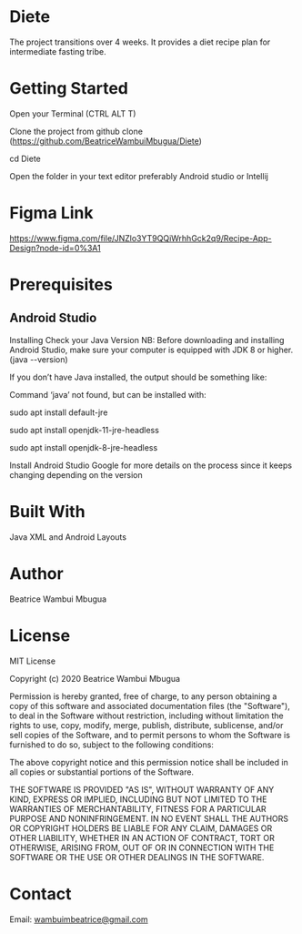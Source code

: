 # Diete
The project transitions over 4 weeks. It provides a diet recipe plan for intermediate fasting tribe. 
# Getting Started
Open your Terminal (CTRL ALT T)

Clone the project from github clone (https://github.com/BeatriceWambuiMbugua/Diete)

cd Diete

Open the folder in your text editor preferably Android studio or Intellij

# Figma Link

https://www.figma.com/file/JNZlo3YT9QQiWrhhGck2q9/Recipe-App-Design?node-id=0%3A1

# Prerequisites
## Android Studio
Installing
Check your Java Version NB: Before downloading and installing Android Studio, make sure your computer is equipped with JDK 8 or higher. (java --version)

If you don’t have Java installed, the output should be something like:

Command ‘java’ not found, but can be installed with:

sudo apt install default-jre

sudo apt install openjdk-11-jre-headless

sudo apt install openjdk-8-jre-headless

Install Android Studio Google for more details on the process since it keeps changing depending on the version
# Built With
Java
XML and Android Layouts
# Author
Beatrice Wambui Mbugua

# License
MIT License

Copyright (c) 2020 Beatrice Wambui Mbugua

Permission is hereby granted, free of charge, to any person obtaining a copy of this software and associated documentation files (the "Software"), to deal in the Software without restriction, including without limitation the rights to use, copy, modify, merge, publish, distribute, sublicense, and/or sell copies of the Software, and to permit persons to whom the Software is furnished to do so, subject to the following conditions:

The above copyright notice and this permission notice shall be included in all copies or substantial portions of the Software.

THE SOFTWARE IS PROVIDED "AS IS", WITHOUT WARRANTY OF ANY KIND, EXPRESS OR IMPLIED, INCLUDING BUT NOT LIMITED TO THE WARRANTIES OF MERCHANTABILITY, FITNESS FOR A PARTICULAR PURPOSE AND NONINFRINGEMENT. IN NO EVENT SHALL THE AUTHORS OR COPYRIGHT HOLDERS BE LIABLE FOR ANY CLAIM, DAMAGES OR OTHER LIABILITY, WHETHER IN AN ACTION OF CONTRACT, TORT OR OTHERWISE, ARISING FROM, OUT OF OR IN CONNECTION WITH THE SOFTWARE OR THE USE OR OTHER DEALINGS IN THE SOFTWARE.

# Contact
Email: wambuimbeatrice@gmail.com
